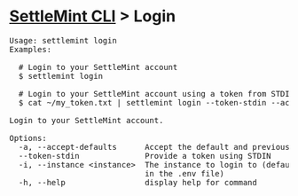 <h1 id="home"><a href="../settlemint.md">SettleMint CLI</a> > Login</h1>

<pre>Usage: settlemint login 
Examples:

  # Login to your SettleMint account
  $ settlemint login

  # Login to your SettleMint account using a token from STDIN
  $ cat ~/my_token.txt | settlemint login --token-stdin --accept-defaults

Login to your SettleMint account.

Options:
  -a, --accept-defaults      Accept the default and previously set values
  --token-stdin              Provide a token using STDIN
  -i, --instance &lt;instance&gt;  The instance to login to (defaults to the instance
                             in the .env file)
  -h, --help                 display help for command
</pre>

